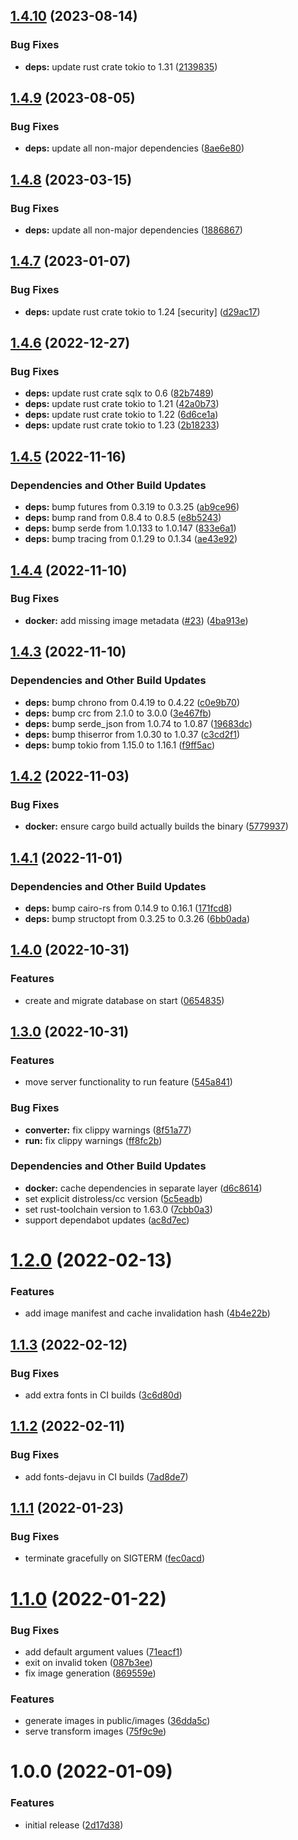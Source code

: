 ## [1.4.10](https://github.com/vtavernier/utc-telegram-bot/compare/v1.4.9...v1.4.10) (2023-08-14)


### Bug Fixes

* **deps:** update rust crate tokio to 1.31 ([2139835](https://github.com/vtavernier/utc-telegram-bot/commit/2139835e29fef72d1e766f8d9eed81c79d29d4bc))

## [1.4.9](https://github.com/vtavernier/utc-telegram-bot/compare/v1.4.8...v1.4.9) (2023-08-05)


### Bug Fixes

* **deps:** update all non-major dependencies ([8ae6e80](https://github.com/vtavernier/utc-telegram-bot/commit/8ae6e801c93f2383de62cf2df1b7dad1b0035fa8))

## [1.4.8](https://github.com/vtavernier/utc-telegram-bot/compare/v1.4.7...v1.4.8) (2023-03-15)


### Bug Fixes

* **deps:** update all non-major dependencies ([1886867](https://github.com/vtavernier/utc-telegram-bot/commit/18868672c7c13304af2487d199c985efce86e362))

## [1.4.7](https://github.com/vtavernier/utc-telegram-bot/compare/v1.4.6...v1.4.7) (2023-01-07)


### Bug Fixes

* **deps:** update rust crate tokio to 1.24 [security] ([d29ac17](https://github.com/vtavernier/utc-telegram-bot/commit/d29ac177b1aa10cf028ddc97bacb861fed8d1cd0))

## [1.4.6](https://github.com/vtavernier/utc-telegram-bot/compare/v1.4.5...v1.4.6) (2022-12-27)


### Bug Fixes

* **deps:** update rust crate sqlx to 0.6 ([82b7489](https://github.com/vtavernier/utc-telegram-bot/commit/82b7489e79f11807340e9184b0ceeb46085429cf))
* **deps:** update rust crate tokio to 1.21 ([42a0b73](https://github.com/vtavernier/utc-telegram-bot/commit/42a0b731bd8f090131a20a3989acf6bda87f497c))
* **deps:** update rust crate tokio to 1.22 ([6d6ce1a](https://github.com/vtavernier/utc-telegram-bot/commit/6d6ce1a5b9fbfa9d9ef3cf2c541feb9e84e50bd8))
* **deps:** update rust crate tokio to 1.23 ([2b18233](https://github.com/vtavernier/utc-telegram-bot/commit/2b182335a4ba1c116b54fb3b7d0195f2cac7e72d))

## [1.4.5](https://github.com/vtavernier/utc-telegram-bot/compare/v1.4.4...v1.4.5) (2022-11-16)


### Dependencies and Other Build Updates

* **deps:** bump futures from 0.3.19 to 0.3.25 ([ab9ce96](https://github.com/vtavernier/utc-telegram-bot/commit/ab9ce964ee69f48f46ea053deb37c63914e3bb71))
* **deps:** bump rand from 0.8.4 to 0.8.5 ([e8b5243](https://github.com/vtavernier/utc-telegram-bot/commit/e8b524331dce162349801dab809a0212473c77e0))
* **deps:** bump serde from 1.0.133 to 1.0.147 ([833e6a1](https://github.com/vtavernier/utc-telegram-bot/commit/833e6a14631d50d48d16272c8e85fa5af62491dd))
* **deps:** bump tracing from 0.1.29 to 0.1.34 ([ae43e92](https://github.com/vtavernier/utc-telegram-bot/commit/ae43e923093523c50402df5c19dd2ee6019b894a))

## [1.4.4](https://github.com/vtavernier/utc-telegram-bot/compare/v1.4.3...v1.4.4) (2022-11-10)


### Bug Fixes

* **docker:** add missing image metadata ([#23](https://github.com/vtavernier/utc-telegram-bot/issues/23)) ([4ba913e](https://github.com/vtavernier/utc-telegram-bot/commit/4ba913e0f2bbd0cb1f1428259d31d816d95678a0))

## [1.4.3](https://github.com/vtavernier/utc-telegram-bot/compare/v1.4.2...v1.4.3) (2022-11-10)


### Dependencies and Other Build Updates

* **deps:** bump chrono from 0.4.19 to 0.4.22 ([c0e9b70](https://github.com/vtavernier/utc-telegram-bot/commit/c0e9b708e2691aa4570f9d0ceac341cf41a5fc6c))
* **deps:** bump crc from 2.1.0 to 3.0.0 ([3e467fb](https://github.com/vtavernier/utc-telegram-bot/commit/3e467fb34764e80371ad36b42e02268b8860ad8f))
* **deps:** bump serde_json from 1.0.74 to 1.0.87 ([19683dc](https://github.com/vtavernier/utc-telegram-bot/commit/19683dc5b5d80976d9606b6e038b3e9c8f4a62fa))
* **deps:** bump thiserror from 1.0.30 to 1.0.37 ([c3cd2f1](https://github.com/vtavernier/utc-telegram-bot/commit/c3cd2f1678367cea66b05c326762d2b7a8a1ef42))
* **deps:** bump tokio from 1.15.0 to 1.16.1 ([f9ff5ac](https://github.com/vtavernier/utc-telegram-bot/commit/f9ff5acaa0e2d61874029ef1ca0fe2520ff4c5ec))

## [1.4.2](https://github.com/vtavernier/utc-telegram-bot/compare/v1.4.1...v1.4.2) (2022-11-03)


### Bug Fixes

* **docker:** ensure cargo build actually builds the binary ([5779937](https://github.com/vtavernier/utc-telegram-bot/commit/5779937a968f2505cce662da07749c4181dd0cf2))

## [1.4.1](https://github.com/vtavernier/utc-telegram-bot/compare/v1.4.0...v1.4.1) (2022-11-01)


### Dependencies and Other Build Updates

* **deps:** bump cairo-rs from 0.14.9 to 0.16.1 ([171fcd8](https://github.com/vtavernier/utc-telegram-bot/commit/171fcd8ac4cca27d5defdb1746970d5b42e74bba))
* **deps:** bump structopt from 0.3.25 to 0.3.26 ([6bb0ada](https://github.com/vtavernier/utc-telegram-bot/commit/6bb0adad2cc58172e59f3d607237a170a2829282))

## [1.4.0](https://github.com/vtavernier/utc-telegram-bot/compare/v1.3.0...v1.4.0) (2022-10-31)


### Features

* create and migrate database on start ([0654835](https://github.com/vtavernier/utc-telegram-bot/commit/0654835743bcb0aadae9faaef047fc3e1b5e8dad))

## [1.3.0](https://github.com/vtavernier/utc-telegram-bot/compare/v1.2.0...v1.3.0) (2022-10-31)


### Features

* move server functionality to run feature ([545a841](https://github.com/vtavernier/utc-telegram-bot/commit/545a841cd96763e48f5913009222b0b50bcedcf2))


### Bug Fixes

* **converter:** fix clippy warnings ([8f51a77](https://github.com/vtavernier/utc-telegram-bot/commit/8f51a7719f3144e9dacd641d4acaa6a744957d74))
* **run:** fix clippy warnings ([ff8fc2b](https://github.com/vtavernier/utc-telegram-bot/commit/ff8fc2bb71fa8ea9df03703ed0f0b0631d546c55))


### Dependencies and Other Build Updates

* **docker:** cache dependencies in separate layer ([d6c8614](https://github.com/vtavernier/utc-telegram-bot/commit/d6c8614ac0a12407daffb9d575e2c28f0a03daf8))
* set explicit distroless/cc version ([5c5eadb](https://github.com/vtavernier/utc-telegram-bot/commit/5c5eadb864b3f173606024deec879a729e09b43f))
* set rust-toolchain version to 1.63.0 ([7cbb0a3](https://github.com/vtavernier/utc-telegram-bot/commit/7cbb0a3535f391210f318e4168d544b6186bb2e3))
* support dependabot updates ([ac8d7ec](https://github.com/vtavernier/utc-telegram-bot/commit/ac8d7ecb78de301563f6bff0b6b5ef160335b962))

# [1.2.0](https://github.com/vtavernier/utc-telegram-bot/compare/v1.1.3...v1.2.0) (2022-02-13)


### Features

* add image manifest and cache invalidation hash ([4b4e22b](https://github.com/vtavernier/utc-telegram-bot/commit/4b4e22b58998b5b6406ea5c9c4ef8d087bad5d3f))

## [1.1.3](https://github.com/vtavernier/utc-telegram-bot/compare/v1.1.2...v1.1.3) (2022-02-12)


### Bug Fixes

* add extra fonts in CI builds ([3c6d80d](https://github.com/vtavernier/utc-telegram-bot/commit/3c6d80d17efb42ccadb5c750f662f73a759b7c76))

## [1.1.2](https://github.com/vtavernier/utc-telegram-bot/compare/v1.1.1...v1.1.2) (2022-02-11)


### Bug Fixes

* add fonts-dejavu in CI builds ([7ad8de7](https://github.com/vtavernier/utc-telegram-bot/commit/7ad8de7b8a9cb012ab558c40ac6ea525a5cdf3c5))

## [1.1.1](https://github.com/vtavernier/utc-telegram-bot/compare/v1.1.0...v1.1.1) (2022-01-23)


### Bug Fixes

* terminate gracefully on SIGTERM ([fec0acd](https://github.com/vtavernier/utc-telegram-bot/commit/fec0acd0aac7f8ead72043a7744dd7049f114ae1))

# [1.1.0](https://github.com/vtavernier/utc-telegram-bot/compare/v1.0.0...v1.1.0) (2022-01-22)


### Bug Fixes

* add default argument values ([71eacf1](https://github.com/vtavernier/utc-telegram-bot/commit/71eacf1070dee57c8ac25858c1765ba4e7f6298b))
* exit on invalid token ([087b3ee](https://github.com/vtavernier/utc-telegram-bot/commit/087b3eedfbe168378c03d733e55e92e93e895d80))
* fix image generation ([869559e](https://github.com/vtavernier/utc-telegram-bot/commit/869559e72ab3da4d4ad206ca73b688c5834608e7))


### Features

* generate images in public/images ([36dda5c](https://github.com/vtavernier/utc-telegram-bot/commit/36dda5caf651c63cdf8dddc4c6d202c03fe51589))
* serve transform images ([75f9c9e](https://github.com/vtavernier/utc-telegram-bot/commit/75f9c9ea1717fd27f0b1784f1fc8b37c09c054c5))

# 1.0.0 (2022-01-09)


### Features

* initial release ([2d17d38](https://github.com/vtavernier/utc-telegram-bot/commit/2d17d3867707600a801b8d874b62789e5e599d65))

